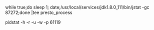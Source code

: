 while true;do sleep 1; date;/usr/local/services/jdk1.8.0_111/bin/jstat -gc 87272;done |tee presto_process

pidstat -h -r -u -w -p 61119